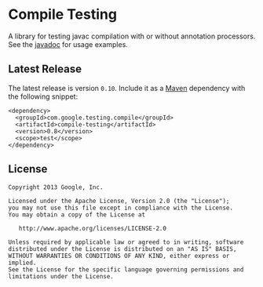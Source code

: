 Compile Testing
===============

A library for testing javac compilation with or without annotation processors. See the [javadoc][package-info] for usage examples.

Latest Release
--------------

The latest release is version `0.10`.  Include it as a [Maven](http://maven.apache.org/) dependency with the following snippet:

```
<dependency>
  <groupId>com.google.testing.compile</groupId>
  <artifactId>compile-testing</artifactId>
  <version>0.8</version>
  <scope>test</scope>
</dependency>
```

License
-------

    Copyright 2013 Google, Inc.

    Licensed under the Apache License, Version 2.0 (the "License");
    you may not use this file except in compliance with the License.
    You may obtain a copy of the License at

       http://www.apache.org/licenses/LICENSE-2.0

    Unless required by applicable law or agreed to in writing, software
    distributed under the License is distributed on an "AS IS" BASIS,
    WITHOUT WARRANTIES OR CONDITIONS OF ANY KIND, either express or implied.
    See the License for the specific language governing permissions and
    limitations under the License.

[package-info]: https://github.com/google/compile-testing/blob/master/src/main/java/com/google/testing/compile/package-info.java
